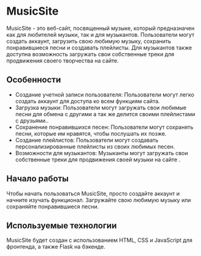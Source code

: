 # MusicSite

MusicSite - это веб-сайт, посвященный музыке, который предназначен как для любителей музыки, так и для музыкантов. Пользователи могут создать аккаунт, загрузить свою любимую музыку, сохранить понравившиеся песни и создавать плейлисты. Для музыкантов также доступна возможность загружать свои собственные треки для продвижения своего творчества на сайте.

## Особенности
- Создание учетной записи пользователя: Пользователи могут легко создать аккаунт для доступа ко всем функциям сайта.
- Загрузка музыки: Пользователи могут загружать свои любимые песни для обмена с другими а так же делится своими плейлистами с друзьями..
- Сохранение понравившихся песен: Пользователи могут сохранять песни, которые им нравятся, чтобы послушать их позже.
- Создание плейлистов: Пользователи могут создавать персонализированные плейлисты из своих любимых песен.
- Возможности для музыкантов: Музыканты могут загружать свои собственные треки для продвижения своей музыки на сайте .

## Начало работы

Чтобы начать пользоваться MusicSite, просто создайте аккаунт и начните изучать функционал. Загружайте свою любимую музыку или сохраняйте понравившиеся песни.

## Используемые технологии

MusicSite будет создан с использованием HTML, CSS и JavaScript для фронтенда, а также Flask на бэкенде.
